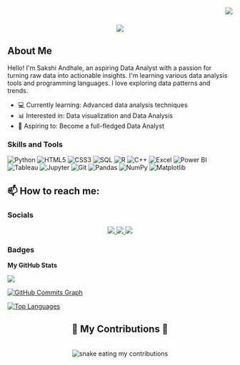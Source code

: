 <img align="right" src="https://visitor-badge.laobi.icu/badge?page_id=SakshiAndhale.SakshiAndhale" />

<h1 align="center">
<img src="[https://github.com/user-attachments/assets/4710f9d6-d59f-4152-9054-9cedf6401cac](https://github.com/user-attachments/assets/03ec8a48-b2c8-47cc-9c29-a4415317f407)" />
</h1>

## About Me

Hello! I'm Sakshi Andhale, an aspiring Data Analyst with a passion for turning raw data into actionable insights. I'm learning various data analysis tools and programming languages. I love exploring data patterns and trends.

- 💻 Currently learning: Advanced data analysis techniques
- 📊 Interested in: Data visualization and Data Analysis
- 🌱 Aspiring to: Become a full-fledged Data Analyst

### Skills and Tools

![Python](https://img.shields.io/badge/-Python-3776AB?style=flat&logo=python&logoColor=white)
![HTML5](https://img.shields.io/badge/-HTML5-E34F26?style=flat&logo=html5&logoColor=white)
![CSS3](https://img.shields.io/badge/-CSS3-1572B6?style=flat&logo=css3)
![SQL](https://img.shields.io/badge/-SQL-4479A1?style=flat&logo=sql&logoColor=white)
![R](https://img.shields.io/badge/-R-276DC3?style=flat&logo=r&logoColor=white)
![C++](https://img.shields.io/badge/-C++-00599C?style=flat&logo=c%2B%2B&logoColor=white)
![Excel](https://img.shields.io/badge/-Excel-217346?style=flat&logo=microsoft-excel&logoColor=white)
![Power BI](https://img.shields.io/badge/-Power%20BI-F2C811?style=flat&logo=power-bi&logoColor=black)
![Tableau](https://img.shields.io/badge/-Tableau-E97627?style=flat&logo=tableau&logoColor=white)
![Jupyter](https://img.shields.io/badge/-Jupyter-F37626?style=flat&logo=jupyter&logoColor=white)
![Git](https://img.shields.io/badge/-Git-F05032?style=flat&logo=git&logoColor=white)
![Pandas](https://img.shields.io/badge/-Pandas-150458?style=flat&logo=pandas&logoColor=white)
![NumPy](https://img.shields.io/badge/-NumPy-013243?style=flat&logo=numpy&logoColor=white)
![Matplotlib](https://img.shields.io/badge/-Matplotlib-0A214A?style=flat&logo=matplotlib&logoColor=white)

## 📫 How to reach me:

### Socials

<div align="center"> 
  <a href="sakshiandhale.work@gmail.com">
    <img src="https://img.shields.io/badge/Gmail-333333?style=for-the-badge&logo=gmail&logoColor=red" />
  </a>
  <a href="www.linkedin.com/in/sakshiandhale" target="_blank">
    <img src="https://img.shields.io/badge/LinkedIn-0077B5?style=for-the-badge&logo=linkedin&logoColor=white" target="_blank" />
  </a>
  <a href="https://sakshiandhale.github.io/Dark-Theme-Resume/" target="_blank">
     <img src="https://img.shields.io/badge/Portfolio-FF5722?style=for-the-badge&logo=todoist&logoColor=white" target="_blank" /> <!-- sqlite, safari, google-chrome are other good icon options -->
  </a>
</div>

### Badges

<b>My GitHub Stats</b>

<a href="http://www.github.com/SakshiAndhale"><img src="https://github-readme-streak-stats.herokuapp.com/?user=SakshiAndhale&stroke=ffffff&background=0f172a&ring=a855f7&fire=a855f7&currStreakNum=ffffff&currStreakLabel=a855f7&sideNums=ffffff&sideLabels=ffffff&dates=ffffff&hide_border=true" /></a>

<a href="http://www.github.com/SakshiAndhale">
    <img src="https://github-readme-activity-graph.vercel.app/graph?username=SakshiAndhale&bg_color=0f172a&color=ffffff&line=a855f7&point=ffffff&area_color=0f172a&area=true&hide_border=true&custom_title=GitHub%20Commits%20Graph" alt="GitHub Commits Graph" />
</a>


<a href="https://github.com/SakshiAndhale" align="left"><img src="https://github-readme-stats.vercel.app/api/top-langs/?username=SakshiAndhale&langs_count=10&title_color=a855f7&text_color=ffffff&icon_color=a855f7&bg_color=0f172a&hide_border=true&locale=en&custom_title=Top%20%Languages" alt="Top Languages" /></a>


<div align="center">
  <h2>🐍 My Contributions 🐍</h2>
  <br>
  <img alt="snake eating my contributions" src="https://raw.githubusercontent.com/SakshiAndhale/SakshiAndhale/output/github-contribution-grid-snake.svg" />
  
  <br/><br/><br/>
</div>




<!--
**SakshiAndhale/SakshiAndhale** is a ✨ _special_ ✨ repository because its `README.md` (this file) appears on your GitHub profile.

Here are some ideas to get you started:

- 🔭 I’m currently working on ...
- 🌱 I’m currently learning ...
- 👯 I’m looking to collaborate on ...
- 🤔 I’m looking for help with ...
- 💬 Ask me about ...
- 📫 How to reach me: ...
- 😄 Pronouns: ...
- ⚡ Fun fact: ...
-->
